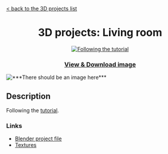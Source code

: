 [< back to the 3D projects list](../ "3D projects list")

<h1 align="center">3D projects: Living room</h1>

<p align="center">
	<a href="https://www.youtube.com/watch?v=8XZQhLRQTDw" title="Following the tutorial" target="_blank"><img src="https://img.shields.io/static/v1?label=Following%20the%20&message=tutorial&color=orange" alt="Following the tutorial"></a>
</p>

<h3><p align="center"><a href="Living room.png" title="View & Download image" target="_blank">View & Download image</a></p></h3>

<img src="Living room.png" alt="***There should be an image here***" title="Living room">

## Description

Following the [tutorial](https://www.youtube.com/watch?v=8XZQhLRQTDw).

### Links

- [Blender project file](Living%20room.blend "Download Blender project file")
- [Textures](https://minhaskamal.github.io/DownGit/#/home?url=https://github.com/npanuhin/Artwork/tree/master/3D/Living%20room/Textures "Download Textures")